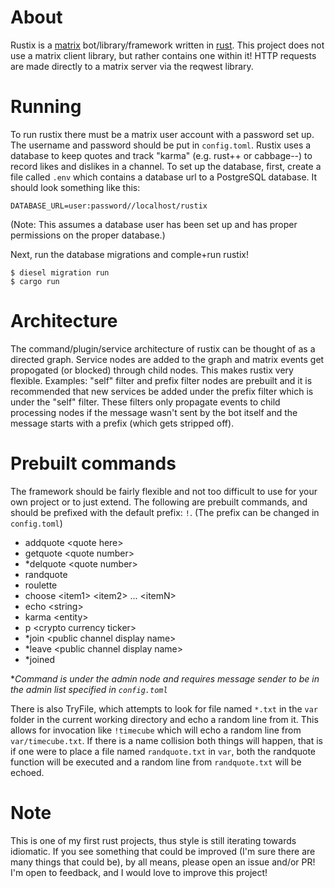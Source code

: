 # About

Rustix is a [matrix](https://matrix.org) bot/library/framework written in
[rust](https://www.rust-lang.org/). This project does not use a matrix client
library, but rather contains one within it! HTTP requests are made directly to a
matrix server via the reqwest library.

# Running

To run rustix there must be a matrix user account with a password set up. The
username and password should be put in `config.toml`. Rustix uses a database to
keep quotes and track "karma" (e.g. rust++ or cabbage--) to record likes and
dislikes in a channel. To set up the database, first, create a file called
`.env` which contains a database url to a PostgreSQL database. It should look
something like this:
```
DATABASE_URL=user:password//localhost/rustix
```
(Note: This assumes a database user has been set up and has proper permissions
on the proper database.)

Next, run the database migrations and comple+run rustix!
```
$ diesel migration run
$ cargo run
```

# Architecture

The command/plugin/service architecture of rustix can be thought of as a
directed graph. Service nodes are added to the graph and matrix events get
propogated (or blocked) through child nodes. This makes rustix very flexible.
Examples: "self" filter and prefix filter nodes are prebuilt and it is
recommended that new services be added under the prefix filter which is under
the "self" filter. These filters only propagate events to child processing nodes
if the message wasn't sent by the bot itself and the message starts with a
prefix (which gets stripped off).

# Prebuilt commands
The framework should be fairly flexible and not too difficult to use for your
own project or to just extend. The following are prebuilt commands, and should
be prefixed with the default prefix: `!`. (The prefix can be changed in
`config.toml`)

- addquote \<quote here\>
- getquote \<quote number\>
- \*delquote \<quote number\>
- randquote
- roulette
- choose \<item1\> \<item2\> ... \<itemN\>
- echo \<string\>
- karma \<entity\>
- p \<crypto currency ticker\>
- \*join \<public channel display name\>
- \*leave \<public channel display name\>
- \*joined

\**Command is under the admin node and requires message sender to be in the
admin list specified in `config.toml`*

There is also TryFile, which attempts to look for file named `*.txt` in the
`var` folder in the current working directory and echo a random line from it.
This allows for invocation like `!timecube` which will echo a random line from
`var/timecube.txt`. If there is a name collision both things will happen, that
is if one were to place a file named `randquote.txt` in `var`, both the
randquote function will be executed and a random line from `randquote.txt` will
be echoed.

# Note

This is one of my first rust projects, thus style is still iterating towards
idiomatic. If you see something that could be improved (I'm sure there are many
things that could be), by all means, please open an issue and/or PR! I'm open to
feedback, and I would love to improve this project!
